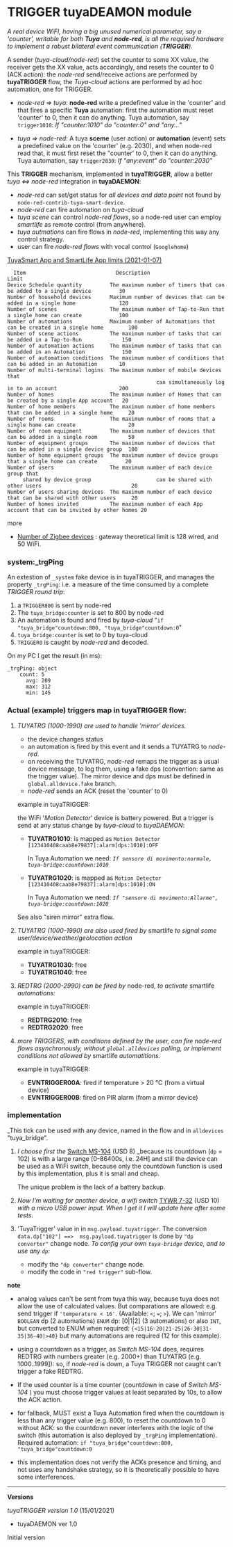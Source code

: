 # TRIGGER tuyaDEAMON module

_A real device WiFI, having  a big unused numerical parameter, say a 'counter', writable for both **Tuya** and **node-red**, is all the required hardware to implement a robust bilateral event communication (**TRIGGER**)._

A sender (_tuya-cloud/node-red_) set the counter to some XX value, the receiver gets the XX value, acts accordingly, and resets the counter to 0 (ACK action): 
the _node-red_ send/receive actions are performed by **tuyaTRIGGER** flow, the _Tuya-cloud_ actions are performed by ad hoc automation, one for TRIGGER.


 - _node-red => tuya_: **node-red** write a predefined value in the 'counter' and that fires a specific **Tuya** automation: first the automation must reset 'counter' to 0, then it can do anything.
 Tuya automation, say `trigger1010`:   _If "counter:1010" do "counter:0" and "any..."_ 

 - _tuya => node-red_: A tuya **sceme** (user action) or **automation** (event) sets  a predefined value on the 'counter' (e.g. 2030), and when node-red read that, it must first reset  the "counter' to 0, then it can do anything.
 Tuya automation,  say `trigger2030`: _If "any:event" do "counter:2030"_ 

This **TRIGGER** mechanism, implemented in **tuyaTRIGGER**, allow a better _tuya <=> node-red_ integration in **tuyaDAEMON**:
 - _node-red_ can set/get status for _all devices and data point_ not found by `node-red-contrib-tuya-smart-device`.
 - _node-red_ can fire automation on _tuya-cloud_ 
 - _tuya scene_ can control _node-red flows_, so a node-red user can employ _smartlife_ as remote control (from anywhere).
 - _tuya autmations_ can fire flows in _node-red_, implementing this way any control strategy.
 - user can fire _node-red flows_ with vocal control (`Googlehome`)

[TuyaSmart App and SmartLife App limits (2021-01-07)](https://support.tuya.com/en/help/_detail/K9q79msw3accz)

````
  Item                             Description                                                               Limit
Device Schedule quantity         The maximum number of timers that can be added to a single device         30
Number of household devices      Maximum number of devices that can be added in a single home              120
Number of scenes                 The maximum number of Tap-to-Run that a single home can create            100
Number of automations            Maximum number of Automations that can be created in a single home        100
Number of scene actions          The maximum number of tasks that can be added in a Tap-to-Run             150
Number of automation actions     The maximum number of tasks that can be added in an Automation            150
Number of automation conditions  The maximum number of conditions that can be added in an Automation       10
Number of multi-terminal logins  The maximum number of mobile devices that 
                                                can simultaneously log in to an account                    200
Number of homes                  The maximum number of Homes that can be created by a single App account   20
Number of home members           The maximum number of home members that can be added in a single home     20
Number of rooms                  The maximum number of rooms that a single home can create                 20
Number of room equipment         The maximum number of devices that can be added in a single room          50
Number of equipment groups       The maximum number of devices that can be added in a single device group  100
Number of home equipment groups  The maximum number of device groups that a single home can create         20
Number of users                  The maximum number of each device group that
     shared by device group                     can be shared with other users                             20
Number of users sharing devices  The maximum number of each device that can be shared with other users     20
Number of homes invited          The maximum number of each App account that can be invited by other homes 20
 ````
 more
- [Number of Zigbee devices](https://support.tuya.com/en/help/_detail/K8xu0c86wlte1) : gateway theoretical limit is 128 wired, and 50 WiFi.

###  system:_trgPing
An extestion of `_system` fake device is in tuyaTRIGGER, and manages the property `_trgPing`: i.e. a measure of the time consumed by a complete _TRIGGER round trip_:
  1) a `TRIGGER800` is sent by node-red
  2) The `tuya_bridge:counter` is set to 800 by node-red
  3) An automation is found and fired by _tuya-cloud_ "`if "tuya_bridge"countdown:800, "tuya_bridge"countdown:0`"
  4) `tuya_bridge:counter` is set to 0 by tuya-cloud 
  5) `TRIGGER0` is caught by _node-red_ and decoded.

On my PC I get the result (in ms):
````
_trgPing: object
    count: 5
      avg: 209
      max: 312
      min: 145
````

### Actual (example) triggers map in **tuyaTRIGGER** flow:

1) _TUYATRG (1000-1990) are used to handle 'mirror' devices._

   - the device changes status
   - an automation is fired by this event and it sends a TUYATRG to _node-red_.
   - on receiving the TUYATRG, _node-red_ remaps the trigger as a usual device message, to log them,  using a fake dps         (convention: same as the trigger value). The mirror device and dps must be defined in `global.alldevice.fake` branch.
   - _node-red_ sends an ACK (reset the 'counter' to 0)
   
    example in tuyaTRIGGER: 

    the WiFi '_Motion Detector_' device is battery powered. But a trigger is send at any status change by _tuya-cloud_ to _tuyaDAEMON_:

    - **TUYATRG1010**: is mapped as `Motion Detector [123410408caab8e79837]:alarm[dps:1010]:OFF`

      In Tuya Automation we need: _`If sensore di movimento:normale, tuya-bridge:countdown:1010`_ 

    - **TUYATRG1020**: is mapped as `Motion Detector [123410408caab8e79837]:alarm[dps:1010]:ON`

      In Tuya Automation we need: _`If "sensore di movimento:Allarme", tuya-bridge:countdown:1020`_ 

    See also "siren mirror" extra flow.

2) _TUYATRG (1000-1990) are also used fired by_ smartlife _to signal some  user/device/weather/geolocation action_ 

    example in tuyaTRIGGER:

   - **TUYATRG1030**: free
   - **TUYATRG1040**: free

3) _REDTRG (2000-2990) can be fired by_ node-red, _to activate_ smartlife _automations:_  

    example in tuyaTRIGGER:
   - **REDTRG2010**: free
   - **REDTRG2020**: free

4) _more TRIGGERS, with conditions defined by the user, can fire node-red flows asynchronously, without `global.alldevices` polling, or implement conditions not allowed by_ smartlife _automatitions._

   example in tuyaTRIGGER:
   - **EVNTRIGGER00A**: fired if temperature > 20 °C  (from a virtual device)
   - **EVNTRIGGER00B**: fired on PIR alarm (from a mirror device)


### implementation

_This tick can be used with any device, named in the flow and in `alldevices` "tuya_bridge".

1) _I choose first the_ [Switch MS-104](https://www.aliexpress.com/item/33012114855.html) (USD 8) _because its countdown (`dp` = 102) is with a large range [0-86400s, i.e. 24H] and still the device can be used as a WiFi switch, because only the countdown function is used by this implementation, plus it is small and cheap. 

   The unique problem is the lack of a battery backup.

2) _Now I'm waiting for another device, a wifi switch_ [TYWR 7-32](https://www.aliexpress.com/item/1005001292469801.html) (USD 10) _with a micro USB power input. When I get it I will update here after some tests_.

3) 'TuyaTrigger' value in in `msg.payload.tuyatrigger`.  The conversion `data.dp["102"] ==>  msg.payload.tuyatrigger` is done by `"dp converter"` change node. _To config your own `tuya-bridge` device, and to use any `dp`:_
     - modify the  `"dp converter"` change node. 
     - modify the code in `"red trigger"` sub-flow.


**note**
 
 - analog values can't be sent from tuya this way, because tuya does not allow the use of calculated values. But comparations are allowed: e.g. send trigger if `'temperature < 16'`. (Available: `<`; `=`; `>`). We can 'mirror' `BOOLEAN` dp (2 automations) `ENUM` dp: [0|1|2]  (3 automations) or also `INT`, but converted to ENUM when required: `{<15|16-20|21-25|26-30|31-35|36-40|>40}` but many automations are required (12 for this example).

 - using a countdown as a trigger, as _Switch MS-104_ does, requires REDTRG with numbers greater (e.g. 2000+) than TUYATRG (e.g. 1000..1999]): so, if _node-red_ is down, a Tuya TRIGGER not caught can't trigger a fake REDTRG.
 
 - If the used counter is a time counter (countdown in case of  _Switch MS-104_ ) you must choose trigger values at least separated by 10s, to allow the ACK action.

 - for fallback, MUST exist a Tuya Automation fired when the countdown is less than any trigger value (e.g. 800), to reset the countdown to 0 without ACK: so the countdown never interferes with the logic of the switch (this automation is also deployed by `_trgPing` implementation). Required automation:  `if "tuya_bridge"countdown:800, "tuya_bridge"countdown:0` 
 
- this implementation does not verify the ACKs presence and timing, and not uses any handshake strategy, so it is theoretically possible to have some interferences.

--------------------
**Versions**

_tuyaTRIGGER version 1.0_ (15/01/2021)
  - tuyaDAEMON ver 1.0

Initial version     
